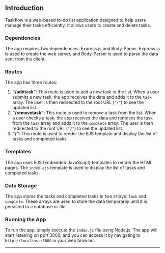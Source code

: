 ## Introduction
Taskflow is a web-based to-do list application designed to help users manage their tasks efficiently. It allows users to create and delete tasks.

### Dependencies

The app requires two dependencies: Express.js and Body-Parser. Express.js is used to create the web server, and Body-Parser is used to parse the data sent from the client.

### Routes

The app has three routes:

1. **"/addtask"**: This route is used to add a new task to the list. When a user submits a new task, the app receives the data and adds it to the `task` array. The user is then redirected to the root URL (`"/"`) to see the updated list.
2. **"/removetask"**: This route is used to remove a task from the list. When a user checks a task, the app receives the data and removes the task from the `task` array and adds it to the `complete` array. The user is then redirected to the root URL (`"/"`) to see the updated list.
3. **"/"**: This route is used to render the EJS template and display the list of tasks and completed tasks.

### Templates

The app uses EJS (Embedded JavaScript) templates to render the HTML pages. The `index.ejs` template is used to display the list of tasks and completed tasks.

### Data Storage

The app stores the tasks and completed tasks in two arrays: `task` and `complete`. These arrays are used to store the data temporarily until it is persisted to a database or file.

### Running the App

To run the app, simply execute the `index.js` file using Node.js. The app will start listening on port 3000, and you can access it by navigating to `http://localhost:3000` in your web browser.

---
